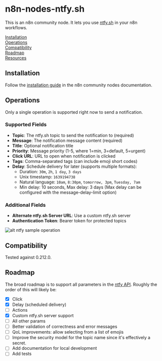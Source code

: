 # n8n-nodes-ntfy.sh

This is an n8n community node. It lets you use [ntfy.sh](https://ntfy.sh) in your n8n workflows.

[Installation](#installation)  
[Operations](#operations)  
[Compatibility](#compatibility)  
[Roadmap](#roadmap)  <!-- delete if not using this section -->  
[Resources](#resources)  

## Installation

Follow the [installation guide](https://docs.n8n.io/integrations/community-nodes/installation/) in the n8n community nodes documentation.

## Operations

Only a single operation is supported right now to send a notification.

### Supported Fields

- **Topic**: The ntfy.sh topic to send the notification to (required)
- **Message**: The notification message content (required)
- **Title**: Optional notification title
- **Priority**: Message priority (1-5, where 1=min, 3=default, 5=urgent)
- **Click URL**: URL to open when notification is clicked
- **Tags**: Comma-separated tags (can include emoji short codes)
- **Delay**: Schedule delivery for later (supports multiple formats):
  - Duration: `30m`, `2h`, `1 day`, `3 days`
  - Unix timestamp: `1639194738`
  - Natural language: `10am`, `8:30pm`, `tomorrow, 3pm`, `Tuesday, 7am`
  - Min delay: 10 seconds, Max delay: 3 days (Max delay can be configured with the message-delay-limit option)

### Additional Fields

- **Alternate ntfy.sh Server URL**: Use a custom ntfy.sh server
- **Authentication Token**: Bearer token for protected topics

![alt ntfy sample operation](https://github.com/raghavanand98/n8n-ntfy.sh/blob/master/sample.png?raw=true)

## Compatibility

Tested against 0.212.0.

## Roadmap

The broad roadmap is to support all parameters in the [ntfy API](https://docs.ntfy.sh/publish/#publish-as-json). Roughly the order of this will likely be:

- [X] Click
- [X] Delay (scheduled delivery)
- [ ] Actions
- [X] Custom ntfy.sh server support
- [ ] All other params
- [ ] Better validation of correctness and error messages
- [ ] QoL improvements: allow selecting from a list of emojis
- [ ] Improve the security model for the topic name since it's effectively a secret.
- [ ] Add documentation for local development
- [ ] Add tests

